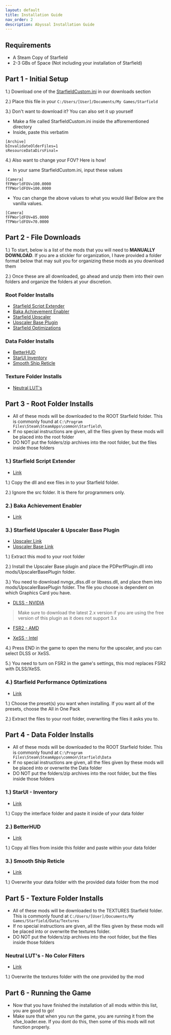 ```yaml
---
layout: default
title: Installation Guide
nav_order: 2
description: Abyssal Installation Guide
---
```


## **Requirements**
- A Steam Copy of Starfield
- 2-3 GBs of Space (Not including your installation of Starfield)

## **Part 1 - Initial Setup**

1.) Download one of the [StarfieldCustom.ini](https://www.nexusmods.com/starfield/mods/1817?tab=files) in our downloads section

2.) Place this file in your `C:/Users/[User]/Documents/My Games/Starfield`

3.) Don't want to download it? You can also set it up yourself

- Make a file called StarfieldCustom.ini inside the afforementioned directory
- Inside, paste this verbatim

```
[Archive]
bInvalidateOlderFiles=1
sResourceDataDirsFinal=
```

4.) Also want to change your FOV? Here is how!

- In your same StarfieldCustom.ini, input these values

```
[Camera]
fFPWorldFOV=100.0000
fTPWorldFOV=100.0000
```

- You can change the above values to what you would like! Below are the vanilla values.

```
[Camera]
fFPWorldFOV=85.0000
fTPWorldFOV=70.0000
```

## **Part 2 - File Downloads**

1.) To start, below is a list of the mods that you will need to **MANUALLY DOWNLOAD**. If you are a stickler for organization, I have provided a folder format below that may suit you for organizing these mods as you download them

2.) Once these are all downloaded, go ahead and unzip them into their own folders and organize the folders at your discretion.

### **Root Folder Installs**

- [Starfield Script Extender](https://www.nexusmods.com/starfield/mods/106)
- [Baka Achievement Enabler](https://www.nexusmods.com/starfield/mods/658)
- [Starfield Upscaler](https://www.nexusmods.com/starfield/mods/111)
- [Upscaler Base Plugin](https://www.nexusmods.com/site/mods/502)
- [Starfield Optimizations](https://www.nexusmods.com/starfield/mods/104)

### **Data Folder Installs**

- [BetterHUD](https://www.nexusmods.com/starfield/mods/214)
- [StarUI Inventory](https://www.nexusmods.com/starfield/mods/773)
- [Smooth Ship Reticle](https://www.nexusmods.com/starfield/mods/270)

### **Texture Folder Installs**

- [Neutral LUT's](https://www.nexusmods.com/starfield/mods/323)


## **Part 3 - Root Folder Installs**

- All of these mods will be downloaded to the ROOT Starfield folder. This is commonly found at `C:\Program Files\Steam\SteamApps\common\Starfield\`
- If no special instructions are given, all the files given by these mods will be placed into the root folder
- DO NOT put the folders/zip archives into the root folder, but the files inside those folders

### **1.) Starfield Script Extender**

- [Link](https://www.nexusmods.com/starfield/mods/106)

1.) Copy the dll and exe files in to your Starfield folder. 

2.) Ignore the src folder. It is there for programmers only.

### **2.) Baka Achievement Enabler**

- [Link](https://www.nexusmods.com/starfield/mods/658)

### **3.) Starfield Upscaler & Upscaler Base Plugin**

- [Upscaler Link](https://www.nexusmods.com/starfield/mods/111)
- [Upscaler Base Link](https://www.nexusmods.com/site/mods/502)

1.) Extract this mod to your root folder

2.) Install the Upscaler Base plugin and place the PDPerfPlugin.dll into mods/UpscalerBasePlugin folder.

3.) You need to download nvngx_dlss.dll or libxess.dll, and place them into mods/UpscalerBasePlugin folder. The file you choose is dependent on which Graphics Card you have. 

- [DLSS - NVIDIA](https://www.techpowerup.com/download/nvidia-dlss-dll/)
> Make sure to download the latest 2.x version if you are using the free version of this plugin as it does not support 3.x

- [FSR2 - AMD](https://github.com/PureDark/FidelityFX-FSR2/releases/)
  
- [XeSS - Intel](﻿https://raw.githubusercontent.com/intel/xess/main/bin/libxess.dll)

4.) Press END in the game to open the menu for the upscaler, and you can select DLSS or XeSS.

5.) You need to turn on FSR2 in the game's settings, this mod replaces FSR2 with DLSS/XeSS.

### **4.) Starfield Performance Optimizations**

- [Link](https://www.nexusmods.com/starfield/mods/104)

1.) Choose the preset(s) you want when installing. If you want all of the presets, choose the All in One Pack

2.) Extract the files to your root folder, overwriting the files it asks you to.

## **Part 4 - Data Folder Installs**

- All of these mods will be downloaded to the ROOT Starfield folder. This is commonly found at `C:\Program Files\Steam\SteamApps\common\Starfield\Data`
- If no special instructions are given, all the files given by these mods will be placed into or overwrite the Data folder
- DO NOT put the folders/zip archives into the root folder, but the files inside those folders

### 1.) **StarUI - Inventory**

- [Link](https://www.nexusmods.com/starfield/mods/773)

1.) Copy the interface folder and paste it inside of your data folder

### 2.) **BetterHUD**

- [Link](https://www.nexusmods.com/starfield/mods/214)

1.) Copy all files from inside this folder and paste within your data folder

### 3.) **Smooth Ship Reticle**

- [Link](https://www.nexusmods.com/starfield/mods/270)

1.) Overwrite your data folder with the provided data folder from the mod

## **Part 5 - Texture Folder Installs**

- All of these mods will be downloaded to the TEXTURES Starfield folder. This is commonly found at `C:/Users/[User]/Documents/My Games/Starfield/Data/Textures`
- If no special instructions are given, all the files given by these mods will be placed into or overwrite the textures folder.
- DO NOT put the folders/zip archives into the root folder, but the files inside those folders

### **Neutral LUT's - No Color Filters**

- [Link](https://www.nexusmods.com/starfield/mods/323)

1.) Overwrite the textures folder with the one provided by the mod

## **Part 6 - Running the Game**

- Now that you have finished the installation of all mods within this list, you are good to go!
- Make sure that when you run the game, you are running it from the sfse_loader.exe. If you dont do this, then some of this mods will not function properly.

